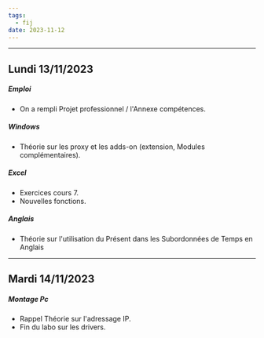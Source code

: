 ```yaml
---
tags:
  - fij
date: 2023-11-12
---
```

---
## Lundi 13/11/2023
##### Emploi
- On a rempli Projet professionnel  / l'Annexe compétences. 
##### Windows
- Théorie sur les proxy et les adds-on (extension, Modules complémentaires).
##### Excel
- Exercices cours 7.
- Nouvelles fonctions.
##### Anglais
- Théorie sur l'utilisation du Présent dans les Subordonnées de Temps en Anglais

---

## Mardi 14/11/2023

##### Montage Pc
- Rappel Théorie sur l'adressage IP.
- Fin du labo sur les drivers.